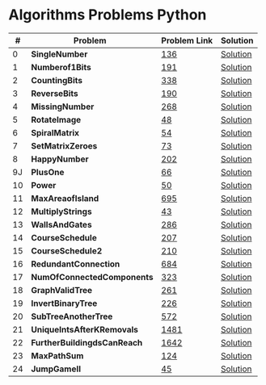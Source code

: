 # Algorithms Problems Python

| #   | Problem                               | Problem Link                                                                                | Solution                                                                                        |
| --- | ------------------------------------- | ------------------------------------------------------------------------------------------- | ----------------------------------------------------------------------------------------------- |
| 0   | <b>SingleNumber</b> <br>              | [136](https://leetcode.com/problems/single-number/)                                         | [Solution](https://github.com/kj-grogu/COEN-279-DAA/blob/main/src/SingleNumber.py)              |
| 1   | <b>Numberof1Bits</b> <br>             | [191](https://leetcode.com/problems/number-of-1-bits/)                                      | [Solution](https://github.com/kj-grogu/COEN-279-DAA/blob/main/src/Numberof1Bits.py)             |
| 2   | <b>CountingBits</b> <br>              | [338](https://leetcode.com/problems/number-of-1-bits/)                                      | [Solution](https://github.com/kj-grogu/COEN-279-DAA/blob/main/src/CountingBits.py)              |
| 3   | <b>ReverseBits</b> <br>               | [190](https://leetcode.com/problems/reverse-bits/)                                          | [Solution](https://github.com/kj-grogu/COEN-279-DAA/blob/main/src/ReverseBits.py)               |
| 4   | <b>MissingNumber</b> <br>             | [268](https://leetcode.com/problems/missing-number/)                                        | [Solution](https://github.com/kj-grogu/COEN-279-DAA/blob/main/src/MissingNumber.py)             |
| 5   | <b>RotateImage</b> <br>               | [48](https://leetcode.com/problems/rotate-image/)                                           | [Solution](https://github.com/kj-grogu/COEN-279-DAA/blob/main/src/RotateImage.py)               |
| 6   | <b>SpiralMatrix</b> <br>              | [54](https://leetcode.com/problems/spiral-matrix/)                                          | [Solution](https://github.com/kj-grogu/COEN-279-DAA/blob/main/src/SpiralMatrix.py)              |
| 7   | <b>SetMatrixZeroes</b> <br>           | [73](https://leetcode.com/problems/set-matrix-zeroes/)                                      | [Solution](https://github.com/kj-grogu/COEN-279-DAA/blob/main/src/SetMatrixZeroes.py)           |
| 8   | <b>HappyNumber</b> <br>               | [202](https://leetcode.com/problems/happy-number/)                                          | [Solution](https://github.com/kj-grogu/COEN-279-DAA/blob/main/src/HappyNumber.py)               |
| 9J  | <b>PlusOne</b> <br>                   | [66](https://leetcode.com/problems/plus-one/)                                               | [Solution](https://github.com/kj-grogu/COEN-279-DAA/blob/main/src/PlusOne.py)                   |
| 10  | <b>Power</b> <br>                     | [50](https://leetcode.com/problems/powx-n/)                                                 | [Solution](https://github.com/kj-grogu/COEN-279-DAA/blob/main/src/Power.py)                     |
| 11  | <b>MaxAreaofIsland</b> <br>           | [695](https://leetcode.com/problems/max-area-of-island/)                                    | [Solution](https://github.com/kj-grogu/COEN-279-DAA/blob/main/src/MaxAreaofIsland.py)           |
| 12  | <b>MultiplyStrings</b> <br>           | [43](https://leetcode.com/problems/multiply-strings/)                                       | [Solution](https://github.com/kj-grogu/COEN-279-DAA/blob/main/src/MultiplyStrings.py)           |
| 13  | <b>WallsAndGates</b> <br>             | [286](https://leetcode.com/problems/walls-and-gates/)                                       | [Solution](https://github.com/kj-grogu/COEN-279-DAA/blob/main/src/WallsAndGates.py)             |
| 14  | <b>CourseSchedule</b> <br>            | [207](https://leetcode.com/problems/course-schedule/)                                       | [Solution](https://github.com/kj-grogu/COEN-279-DAA/blob/main/src/CourseSchedule.py)            |
| 15  | <b>CourseSchedule2</b> <br>           | [210](https://leetcode.com/problems/course-schedule-ii/)                                    | [Solution](https://github.com/kj-grogu/COEN-279-DAA/blob/main/src/CourseSchedule2.py)           |
| 16  | <b>RedundantConnection</b> <br>       | [684](https://leetcode.com/problems/redundant-connection/)                                  | [Solution](https://github.com/kj-grogu/COEN-279-DAA/blob/main/src/RedundantConnection.py)       |
| 17  | <b>NumOfConnectedComponents</b> <br>  | [323](https://leetcode.com/problems/number-of-connected-components-in-an-undirected-graph/) | [Solution](https://github.com/kj-grogu/COEN-279-DAA/blob/main/src/NumOfConnectedComponents.py)  |
| 18  | <b>GraphValidTree</b> <br>            | [261](https://leetcode.com/problems/graph-valid-tree/)                                      | [Solution](https://github.com/kj-grogu/COEN-279-DAA/blob/main/src/GraphValidTree.py)            |
| 19  | <b>InvertBinaryTree</b> <br>          | [226](https://leetcode.com/problems/invert-binary-tree/)                                    | [Solution](https://github.com/kj-grogu/COEN-279-DAA/blob/main/src/InvertBinaryTree.py)          |
| 20  | <b>SubTreeAnotherTree</b> <br>        | [572](https://leetcode.com/problems/invert-binary-tree/)                                    | [Solution](https://github.com/kj-grogu/COEN-279-DAA/blob/main/src/SubtreeAnotherTree.py)        |
| 21  | <b>UniqueIntsAfterKRemovals</b> <br>  | [1481](https://leetcode.com/problems/least-number-of-unique-integers-after-k-removals/)     | [Solution](https://github.com/kj-grogu/COEN-279-DAA/blob/main/src/UniqueIntsAfterKRemovals.py)  |
| 22  | <b>FurtherBuildingdsCanReach</b> <br> | [1642](https://leetcode.com/problems/furthest-building-you-can-reach/)                      | [Solution](https://github.com/kj-grogu/COEN-279-DAA/blob/main/src/FurtherBuildingdsCanReach.py) |
| 23  | <b>MaxPathSum</b> <br>                | [124](https://leetcode.com/problems/binary-tree-maximum-path-sum/)                          | [Solution](https://github.com/kj-grogu/COEN-279-DAA/blob/main/src/MaxPathSum.py)                |
| 24  | <b>JumpGameII</b> <br>                | [45](https://leetcode.com/problems/jump-game-ii/)                                           | [Solution](https://github.com/kj-grogu/COEN-279-DAA/blob/main/src/JumpGameII.py)                |
